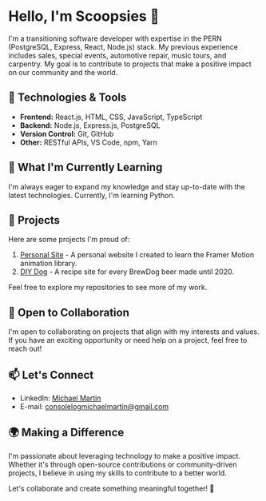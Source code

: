 # Hello, I'm Scoopsies 👋

I'm a transitioning software developer with expertise in the PERN (PostgreSQL, Express, React, Node.js) stack. 
My previous experience includes sales, special events, automotive repair, music tours, and carpentry.
My goal is to contribute to projects that make a positive impact on our community and the world.

## 🔧 Technologies & Tools

- **Frontend:** React.js, HTML, CSS, JavaScript, TypeScript
- **Backend:** Node.js, Express.js, PostgreSQL
- **Version Control:** Git, GitHub
- **Other:** RESTful APIs, VS Code, npm, Yarn

## 🌱 What I'm Currently Learning

I'm always eager to expand my knowledge and stay up-to-date with the latest technologies. Currently, I'm learning Python.

## 🚀 Projects

Here are some projects I'm proud of:

1. [Personal Site](https://github.com/Scoopsies/minimal-site) - A personal website I created to learn the Framer Motion animation library.
2. [DIY Dog](https://github.com/Scoopsies/BrewDog) - A recipe site for every BrewDog beer made until 2020.

Feel free to explore my repositories to see more of my work.

## 🤝 Open to Collaboration

I'm open to collaborating on projects that align with my interests and values. If you have an exciting opportunity or need help on a project, feel free to reach out!

## 📫 Let's Connect

- LinkedIn: [Michael Martin](www.linkedin.com/in/consolelog-michael-martin)
- E-mail: [consolelogmichaelmartin@gmail.com](ConsoleLogMichaelMartin@gmail.com)

## 🌍 Making a Difference

I'm passionate about leveraging technology to make a positive impact. Whether it's through open-source contributions or community-driven projects, I believe in using my skills to contribute to a better world.

Let's collaborate and create something meaningful together! 🌟

